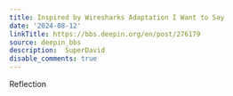 ```yaml
---
title: Inspired by Wiresharks Adaptation I Want to Say
date: '2024-08-12'
linkTitle: https://bbs.deepin.org/en/post/276179
source: deepin_bbs
description:  SuperDavid 
disable_comments: true
---
```

Reflection
